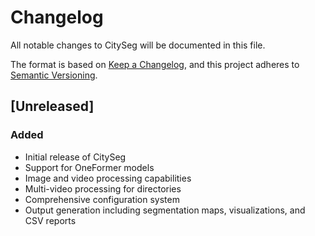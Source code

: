 # Changelog

All notable changes to CitySeg will be documented in this file.

The format is based on [Keep a Changelog](https://keepachangelog.com/en/1.0.0/),
and this project adheres to [Semantic Versioning](https://semver.org/spec/v2.0.0.html).

## [Unreleased]

### Added
- Initial release of CitySeg
- Support for OneFormer models
- Image and video processing capabilities
- Multi-video processing for directories
- Comprehensive configuration system
- Output generation including segmentation maps, visualizations, and CSV reports